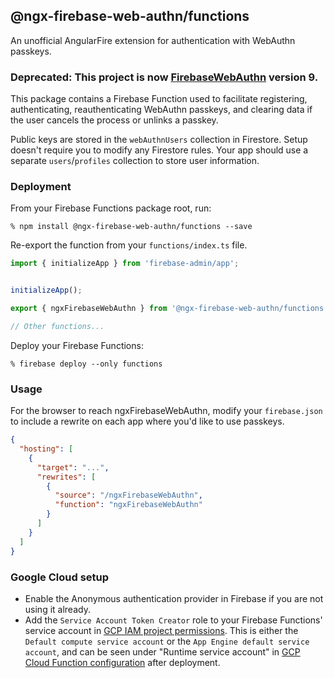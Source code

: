 ## @ngx-firebase-web-authn/functions
An unofficial AngularFire extension for authentication with WebAuthn passkeys.

### Deprecated: This project is now [FirebaseWebAuthn](https://github.com/gavinsawyer/firebase-web-authn) version 9.
This package contains a Firebase Function used to facilitate registering, authenticating, reauthenticating WebAuthn passkeys, and clearing data if the user cancels the process or unlinks a passkey.

Public keys are stored in the `webAuthnUsers` collection in Firestore. Setup doesn't require you to modify any Firestore rules. Your app should use a separate `users`/`profiles` collection to store user information.
### Deployment
From your Firebase Functions package root, run:

`% npm install @ngx-firebase-web-authn/functions --save`

Re-export the function from your `functions/index.ts` file.
```ts
import { initializeApp } from 'firebase-admin/app';


initializeApp();

export { ngxFirebaseWebAuthn } from '@ngx-firebase-web-authn/functions';

// Other functions...
```
Deploy your Firebase Functions:

`% firebase deploy --only functions`
### Usage
For the browser to reach ngxFirebaseWebAuthn, modify your `firebase.json` to include a rewrite on each app where you'd like to use passkeys.
```json
{
  "hosting": [
    {
      "target": "...",
      "rewrites": [
        {
          "source": "/ngxFirebaseWebAuthn",
          "function": "ngxFirebaseWebAuthn"
        }
      ]
    }
  ]
}
```
### Google Cloud setup
- Enable the Anonymous authentication provider in Firebase if you are not using it already.
- Add the `Service Account Token Creator` role to your Firebase Functions' service account in [GCP IAM project permissions](https://console.cloud.google.com/iam-admin/iam). This is either the `Default compute service account` or the `App Engine default service account`, and can be seen under "Runtime service account" in [GCP Cloud Function configuration](https://console.cloud.google.com/functions/list) after deployment.
